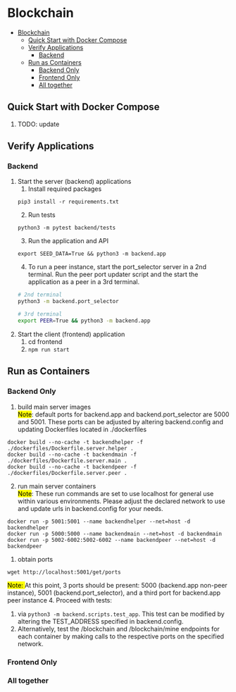 # Blockchain

- [Blockchain](#blockchain)
  - [Quick Start with Docker Compose](#quick-start-with-docker-compose)
  - [Verify Applications](#verify-applications)
    - [Backend](#backend)
  - [Run as Containers](#run-as-containers)
    - [Backend Only](#backend-only)
    - [Frontend Only](#frontend-only)
    - [All together](#all-together)

## Quick Start with Docker Compose
1. TODO: update
## Verify Applications
### Backend
1. Start the server (backend) applications
   1. Install required packages
   ```
   pip3 install -r requirements.txt
   ```
   2. Run tests
   ```
   python3 -m pytest backend/tests
   ```
   3. Run the application and API
   ```
   export SEED_DATA=True && python3 -m backend.app
   ```
   4. To run a peer instance, start the port_selector server in a 2nd terminal. Run the peer port updater script and the start the application as a peer in a 3rd terminal.
   ```sh
   # 2nd terminal
   python3 -m backend.port_selector

   # 3rd terminal
   export PEER=True && python3 -m backend.app
   ```
2. Start the client (frontend) application
   1. cd frontend
   2. `npm run start`
## Run as Containers
### Backend Only
1. build main server images <br>
<mark>Note</mark>: default ports for backend.app and backend.port_selector are 5000 and 5001. These ports can be adjusted by altering backend.config and updating Dockerfiles located in ./dockerfiles
```
docker build --no-cache -t backendhelper -f ./dockerfiles/Dockerfile.server.helper .
docker build --no-cache -t backendmain -f ./dockerfiles/Dockerfile.server.main .
docker build --no-cache -t backendpeer -f ./dockerfiles/Dockerfile.server.peer .
```
2. run main server containers <br>
<mark>Note</mark>: These run commands are set to use localhost for general use within various environments. Please adjust the declared network to use and update urls in backend.config for your needs.
```
docker run -p 5001:5001 --name backendhelper --net=host -d backendhelper
docker run -p 5000:5000 --name backendmain --net=host -d backendmain
docker run -p 5002-6002:5002-6002 --name backendpeer --net=host -d backendpeer
```
1. obtain ports
```
wget http://localhost:5001/get/ports
```
<mark>Note: </mark> At this point, 3 ports should be present: 5000 (backend.app non-peer instance), 5001 (backend.port_selector), and a third port for backend.app peer instance
4. Proceed with tests:
   1. via `python3 -m backend.scripts.test_app`. This test can be modified by altering the TEST_ADDRESS specified in backend.config.
   2. Alternatively, test the /blockchain and /blockchain/mine endpoints for each container by making calls to the respective ports on the specified network.

### Frontend Only

### All together